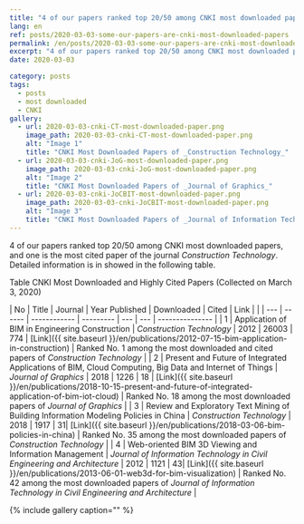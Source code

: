 ```yaml
---
title: "4 of our papers ranked top 20/50 among CNKI most downloaded papers"
lang: en
ref: posts/2020-03-03-some-our-papers-are-cnki-most-downloaded-papers
permalink: /en/posts/2020-03-03-some-our-papers-are-cnki-most-downloaded-papers
excerpt: "4 of our papers ranked top 20/50 among CNKI most downloaded papers, and one is the most cited paper of the journal <i>Construction Technology</i>"
date: 2020-03-03

category: posts
tags:
  - posts
  - most downloaded
  - CNKI
gallery:
  - url: 2020-03-03-cnki-CT-most-downloaded-paper.png
    image_path: 2020-03-03-cnki-CT-most-downloaded-paper.png
    alt: "Image 1"
    title: "CNKI Most Downloaded Papers of _Construction Technology_"
  - url: 2020-03-03-cnki-JoG-most-downloaded-paper.png
    image_path: 2020-03-03-cnki-JoG-most-downloaded-paper.png
    alt: "Image 2"
    title: "CNKI Most Downloaded Papers of _Journal of Graphics_"
  - url: 2020-03-03-cnki-JoCBIT-most-downloaded-paper.png
    image_path: 2020-03-03-cnki-JoCBIT-most-downloaded-paper.png
    alt: "Image 3"
    title: "CNKI Most Downloaded Papers of _Journal of Information Technology in Civil Engineering and Architecture_"
---
```


4 of our papers ranked top 20/50 among CNKI most downloaded papers, and one is the most cited paper of the journal _Construction Technology_. Detailed information is in showed in the following table.


Table CNKI Most Downloaded and Highly Cited Papers (Collected on March 3, 2020) 

| No | Title  | Journal | Year Published | Downloaded | Cited | Link |    |
| --- | ------ | ------------ | --------- | --- | --- | --------------- |
| 1 | Application of BIM in Engineering Construction | _Construction Technology_ | 2012 | 26003 | 774 | [Link]({{ site.baseurl }}/en/publications/2012-07-15-bim-application-in-construction) | Ranked No. 1 among the most downloaded and cited papers of _Construction Technology_ |
| 2 | Present and Future of Integrated Applications of BIM, Cloud Computing, Big Data and Internet of Things | _Journal of Graphics_ | 2018 | 1226 | 18 | [Link]({{ site.baseurl }}/en/publications/2018-10-15-present-and-future-of-integrated-application-of-bim-iot-cloud) | Ranked No. 18 among the most downloaded papers of _Journal of Graphics_ |
| 3 | Review and Exploratory Text Mining of Building Information Modeling Policies in China | _Construction Technology_ | 2018 | 1917 | 31| [Link]({{ site.baseurl }}/en/publications/2018-03-06-bim-policies-in-china) | Ranked No. 35 among the most downloaded papers of _Construction Technology_ |
| 4 | Web-oriented BIM 3D Viewing and Information Management | _Journal of Information Technology in Civil Engineering and Architecture_ | 2012 | 1121 | 43| [Link]({{ site.baseurl }}/en/publications/2013-06-01-web3d-for-bim-visualization) | Ranked No. 42 among the most downloaded papers of _Journal of Information Technology in Civil Engineering and Architecture_ |


{% include gallery caption="" %}
